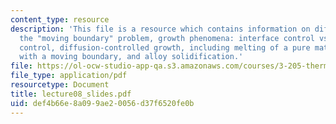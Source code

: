 ```yaml
---
content_type: resource
description: 'This file is a resource which contains information on diffusional growth,
  the "moving boundary" problem, growth phenomena: interface control vs. diffusion
  control, diffusion-controlled growth, including melting of a pure material, interdiffusion
  with a moving boundary, and alloy solidification.'
file: https://ol-ocw-studio-app-qa.s3.amazonaws.com/courses/3-205-thermodynamics-and-kinetics-of-materials-fall-2006/def4b66e8a099ae20056d37f6520fe0b_lecture08_slides.pdf
file_type: application/pdf
resourcetype: Document
title: lecture08_slides.pdf
uid: def4b66e-8a09-9ae2-0056-d37f6520fe0b
---
```

